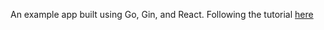 An example app built using Go, Gin, and React. Following the tutorial [here](https://www.freecodecamp.org/news/how-to-build-a-web-app-with-go-gin-and-react-cffdc473576/)